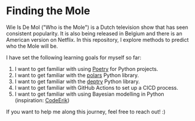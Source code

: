 # Finding the Mole
Wie Is De Mol ("Who is the Mole") is a Dutch television show that has seen consistent popularity. It is also being released in Belgium and there is an American version on Netflix. In this repository, I explore methods to predict who the Mole will be.

I have set the following learning goals for myself so far:
1. I want to get familiar with using [Poetry](https://python-poetry.org/) for Python projects.
1. I want to get familiar with the [polars](https://www.pola.rs/) Python library.
1. I want to get familiar with the [deptry](https://github.com/fpgmaas/deptry) Python library.
1. I want to get familiar with GitHub Actions to set up a CICD process.
1. I want to get familiar with using Bayesian modelling in Python (inspiration: [CodeErik](https://www.codeerik.nl/widm-2023-op-zoek-naar-de-mol-met-data-analyse/))

If you want to help me along this journey, feel free to reach out! :)

